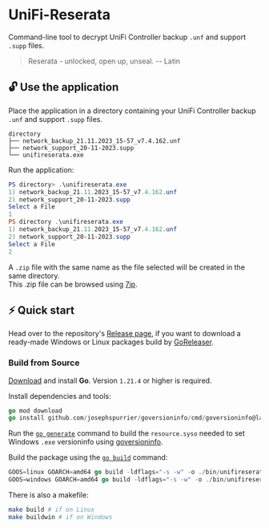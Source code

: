 # UniFi-Reserata

Command-line tool to decrypt UniFi Controller backup `.unf` and support `.supp` files.

> Reserata - unlocked, open up, unseal. -- Latin

## 🔓 Use the application

Place the application in a directory containing your UniFi Controller backup `.unf` and support `.supp` files.
```
directory
├── network_backup_21.11.2023_15-57_v7.4.162.unf
├── network_support_20-11-2023.supp
└── unifireserata.exe
```

Run the application:
```powershell
PS directory> .\unifireserata.exe
1) network_backup_21.11.2023_15-57_v7.4.162.unf
2) network_support_20-11-2023.supp
Select a File
1
PS directory .\unifireserata.exe
1) network_backup_21.11.2023_15-57_v7.4.162.unf
2) network_support_20-11-2023.supp
Select a File
2
```

A `.zip` file with the same name as the file selected will be created in the same directory.\
This .zip file can be browsed using [7ip](https://www.7-zip.org/download.html).

## ⚡️ Quick start

Head over to the repository's [Release page](https://github.com/ThatKalle/unifi-reserata/releases), if you want to download a ready-made Windows or Linux packages build by [GoReleaser](https://goreleaser.com/).

### Build from Source

[Download](https://go.dev/dl/) and install **Go**. Version `1.21.4` or higher is required.

Install dependencies and tools:
```go
go mod download
go install github.com/josephspurrier/goversioninfo/cmd/goversioninfo@latest
```

Run the [`go generate`](https://pkg.go.dev/cmd/go#hdr-Generate_Go_files_by_processing_source) command to build the `resource.syso` needed to set Windows `.exe` versioninfo using [goversioninfo](https://github.com/josephspurrier/goversioninfo).

Build the package using the [`go build`](https://pkg.go.dev/cmd/go#hdr-Build_and_test_caching) command:
```go
GOOS=linux GOARCH=amd64 go build -ldflags="-s -w" -o ./bin/unifireserata
GOOS=windows GOARCH=amd64 go build -ldflags="-s -w" -o ./bin/unifireserata.exe
```

There is also a makefile:
```bash
make build # if on Linux
make buildwin # if on Windows
```
